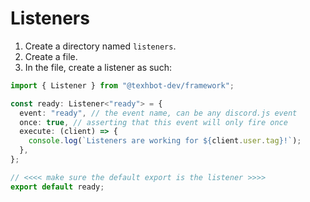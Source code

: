 # Listeners
1. Create a directory named `listeners`.
2. Create a file.
3. In the file, create a listener as such:
```ts
import { Listener } from "@texhbot-dev/framework";

const ready: Listener<"ready"> = {
  event: "ready", // the event name, can be any discord.js event
  once: true, // asserting that this event will only fire once
  execute: (client) => {
    console.log(`Listeners are working for ${client.user.tag}!`);
  },
};

// <<<< make sure the default export is the listener >>>>
export default ready;
```